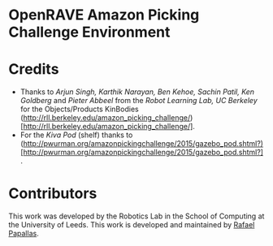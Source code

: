 # OpenRAVE Amazon Picking Challenge Environment

# Credits
- Thanks to *Arjun Singh, Karthik Narayan, Ben Kehoe, Sachin Patil, Ken Goldberg* and *Pieter Abbeel* from the *Robot Learning Lab, UC Berkeley* for the Objects/Products KinBodies (http://rll.berkeley.edu/amazon_picking_challenge/)[http://rll.berkeley.edu/amazon_picking_challenge/].
- For the *Kiva Pod* (shelf) thanks to (http://pwurman.org/amazonpickingchallenge/2015/gazebo_pod.shtml?)[http://pwurman.org/amazonpickingchallenge/2015/gazebo_pod.shtml?].

# Contributors
This work was developed by the Robotics Lab in the School of Computing at the University of Leeds. This work is developed and maintained by [Rafael Papallas](https://github.com/papallas).
